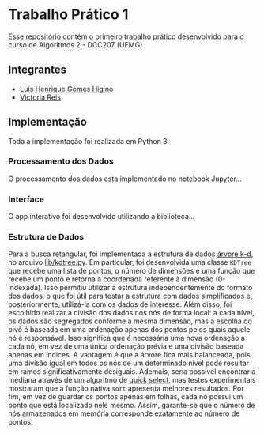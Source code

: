 # Trabalho Prático 1

Esse repositório contém o primeiro trabalho prático desenvolvido para o curso de Algoritmos 2 - DCC207 (UFMG)

## Integrantes
- [Luis Henrique Gomes Higino](https://github.com/luishgh)
- [Victoria Reis](https://github.com/Victoria-Reiss)

## Implementação

Toda a implementação foi realizada em Python 3.

### Processamento dos Dados

O processamento dos dados esta implementado no notebook Jupyter...

### Interface
O app interativo foi desenvolvido utilizando a biblioteca...

### Estrutura de Dados

Para a busca retangular, foi implementada a estrutura de dados [árvore k-d](https://pt.wikipedia.org/wiki/%C3%81rvore_k-d), no arquivo [lib/kdtree.py](lib/kdtree.py). Em particular, foi desenvolvida uma classe `KDTree` que recebe uma lista de pontos, o número de dimensões e uma função que recebe um ponto e retorna a coordenada referente à dimensão (0-indexada). Isso permitiu utilizar a estrutura independentemente do formato dos dados, o que foi útil para testar a estrutura com dados simplificados e, posteriormente, utilizá-la com os dados de interesse. Além disso, foi escolhido realizar a divisão dos dados nos nós de forma local: a cada nível, os dados são segregados conforme a mesma dimensão, mas a escolha do pivô é baseada em uma ordenação apenas dos pontos pelos quais aquele nó é responsável. Isso significa que é necessária uma nova ordenação a cada nó, em vez de uma única ordenação prévia e uma divisão baseada apenas em índices. A vantagem é que a árvore fica mais balanceada, pois uma divisão igual em todos os nós de um determinado nível pode resultar em ramos significativamente desiguais. Ademais, seria possível encontrar a mediana através de um algoritmo de [quick select](https://en.wikipedia.org/wiki/Quickselect), mas testes experimentais mostraram que a função nativa `sort` apresenta melhores resultados. Por fim, em vez de guardar os pontos apenas em folhas, cada nó possui um ponto que está localizado nele mesmo. Assim, garante-se que o número de nós armazenados em memória corresponde exatamente ao número de pontos.

